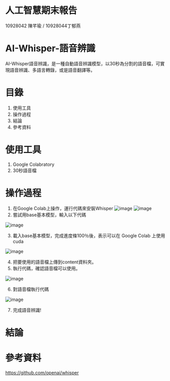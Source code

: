 # 人工智慧期末報告
10928042 陳芊瑜 / 10928044丁郁燕
# AI-Whisper-語音辨識
AI-Whisper語音辨識，是一種自動語音辨識模型，以30秒為分割的語音檔，可實現語音辨識、多語言轉錄，或是語音翻譯等。
# 目錄
1. 使用工具
2. 操作過程
3. 結論
4. 參考資料
# 使用工具
1. Google Colabratory
2. 30秒語音檔
# 操作過程
1. 在Google Colab上操作，運行代碼來安裝Whisper
![image](https://github.com/Qianyu0930/AI-Whisper-/assets/131600128/7d683d29-dea1-4712-92ce-247810c2584f)
![image](https://github.com/Qianyu0930/AI-Whisper-/assets/131600128/5efc07d5-b191-4baa-9a43-f8bfe57dbb8e)
2. 嘗試用base基本模型，輸入以下代碼

![image](https://github.com/Qianyu0930/AI-Whisper-/assets/131600128/1ab3ca01-cc8a-40ac-a716-42427bd568c0)

3. 載入base基本模型，完成進度條100％後，表示可以在 Google Colab 上使用 cuda

![image](https://github.com/Qianyu0930/AI-Whisper-/assets/131600128/8d1e2591-f797-419f-afe3-aa4e13d1379c)

4. 把要使用的語音檔上傳到content資料夾。
5. 執行代碼，確認語音檔可以使用。

![image](https://github.com/Qianyu0930/AI-Whisper-/assets/131600128/7011c1aa-728a-400c-b9c8-4fbd809f4aec)

6. 對語音檔執行代碼

![image](https://github.com/Qianyu0930/AI-Whisper-/assets/131600128/724eb0f4-a3d5-4b1c-b758-875e9a883049)

7. 完成語音辨識!

# 結論

# 參考資料
https://github.com/openai/whisper

